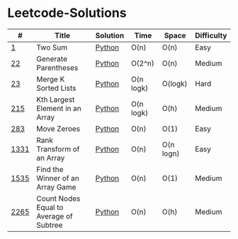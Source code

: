 # Leetcode-Solutions

| #                                                                                   | Title                                   | Solution                                                                                                     | Time      | Space     | Difficulty |
|-------------------------------------------------------------------------------------|-----------------------------------------|--------------------------------------------------------------------------------------------------------------|-----------|-----------|------------|
| [1](https://leetcode.com/problems/two-sum/description/)                             | Two Sum                                 | [Python](https://github.com/brandon-charest/Leetcode-Solutions/blob/main/Python/TwoSum.py)                   | O(n)      | O(n)      | Easy       |
| [22](https://leetcode.com/problems/generate-parentheses/description/)               | Generate Parentheses                    | [Python](https://github.com/brandon-charest/Leetcode-Solutions/blob/main/Python/GenerateParentheses.py)      | O(2^n)    | O(n)      | Medium     |
| [23](https://leetcode.com/problems/merge-k-sorted-lists/)                           | Merge K Sorted Lists                    | [Python](https://github.com/brandon-charest/Leetcode-Solutions/blob/main/Python/MergeKSortedLists.py)        | O(n logk) | O(logk)   | Hard       |
| [215](https://leetcode.com/problems/kth-largest-element-in-an-array/description/)   | Kth Largest Element in an Array         | [Python](https://github.com/brandon-charest/Leetcode-Solutions/blob/main/Python/KthLargestElementInArray.py) | O(n logk) | O(h)      | Medium     |
| [283](https://leetcode.com/problems/move-zeroes/description/)                       | Move Zeroes                             | [Python](https://github.com/brandon-charest/Leetcode-Solutions/blob/main/Python/MoveZeroes.py)               | O(n)      | O(1)      | Easy       |
| [1331](https://leetcode.com/problems/rank-transform-of-an-array/description/)       | Rank Transform of an Array              | [Python](https://github.com/brandon-charest/Leetcode-Solutions/blob/main/Python/RankTransformArray.py)       | O(n)      | O(n logn) | Easy       |
| [1535](https://leetcode.com/problems/find-the-winner-of-an-array-game/description/) | Find the Winner of an Array Game        | [Python](https://github.com/brandon-charest/Leetcode-Solutions/blob/main/Python/WinnerOfArrayGame.py)        | O(n)      | O(1)      | Medium     |
| [2265](https://leetcode.com/problems/count-nodes-equal-to-average-of-subtree/)      | Count Nodes Equal to Average of Subtree | [Python](https://github.com/brandon-charest/Leetcode-Solutions/blob/main/Python/CountNodesEqualToAverage.py) | O(n)      | O(h)      | Medium     |


